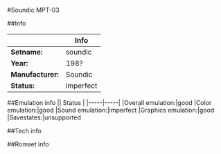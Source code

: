 #Soundic MPT-03

##Info

||Info|
|-----|-----|
|**Setname:**|soundic
|**Year:**|198?
|**Manufacturer:**|Soundic
|**Status:**|imperfect

##Emulation info
|| Status |
|-----|-----|
|Overall emulation:|good
|Color emulation:|good
|Sound emulation:|imperfect
|Graphics emulation:|good
|Savestates:|unsupported

##Tech info

##Romset info

<!--- START OF EDITED COMMENT DO NOT TOUCH TEXT ABOVE-->
